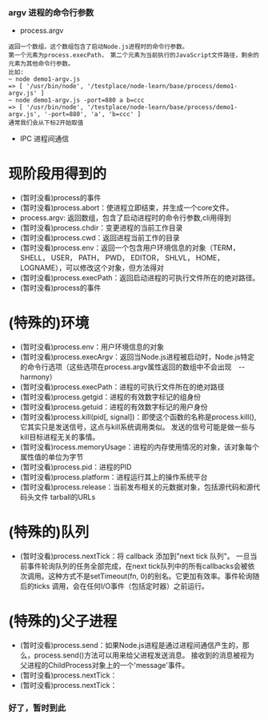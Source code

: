 ### argv 进程的命令行参数
- process.argv
```
返回一个数组，这个数组包含了启动Node.js进程时的命令行参数。
第一个元素为process.execPath，　第二个元素为当前执行的JavaScript文件路径，剩余的元素为其他命令行参数。
比如:
~ node demo1-argv.js
=> [ '/usr/bin/node', '/testplace/node-learn/base/process/demo1-argv.js' ]
~ node demo1-argv.js -port=880 a b=ccc
=> [ '/usr/bin/node', '/testplace/node-learn/base/process/demo1-argv.js', '-port=880', 'a', 'b=ccc' ]
通常我们会从下标2开始取值
```
- IPC 进程间通信

# 现阶段用得到的
- (暂时没看)process的事件
- (暂时没看)process.abort：使进程立即结束，并生成一个core文件。
- process.argv: 返回数组，包含了启动进程时的命令行参数,cli用得到
- (暂时没看)process.chdir：变更进程的当前工作目录
- (暂时没看)process.cwd：返回进程当前工作的目录
- (暂时没看)process.env：返回一个包含用户环境信息的对象（TERM， SHELL， USER， PATH， PWD， EDITOR， SHLVL， HOME， LOGNAME），可以修改这个对象，但方法得对
- (暂时没看)process.execPath：返回启动进程的可执行文件所在的绝对路径。
- (暂时没看)process的事件

# (特殊的)环境
- (暂时没看)process.env：用户环境信息的对象
- (暂时没看)process.execArgv：返回当Node.js进程被启动时，Node.js特定的命令行选项（这些选项在process.argv属性返回的数组中不会出现　--harmony）
- (暂时没看)process.execPath：进程的可执行文件所在的绝对路径
- (暂时没看)process.getgid：进程的有效数字标记的组身份
- (暂时没看)process.getuid：进程的有效数字标记的用户身份
- (暂时没看)process.kill(pid[, signal])：即使这个函数的名称是process.kill(),它其实只是发送信号，这点与kill系统调用类似。 发送的信号可能是做一些与kill目标进程无关的事情。
- (暂时没看)rocess.memoryUsage：进程的内存使用情况的对象，该对象每个属性值的单位为字节
- (暂时没看)process.pid：进程的PID
- (暂时没看)process.platform：进程运行其上的操作系统平台
- (暂时没看)process.release：当前发布相关的元数据对象，包括源代码和源代码头文件 tarball的URLs

# (特殊的)队列
- (暂时没看)process.nextTick：将 callback 添加到"next tick 队列"。 一旦当前事件轮询队列的任务全部完成，在next tick队列中的所有callbacks会被依次调用。这种方式不是setTimeout(fn, 0)的别名。它更加有效率。事件轮询随后的ticks 调用，会在任何I/O事件（包括定时器）之前运行。

# (特殊的)父子进程
- (暂时没看)process.send：如果Node.js进程是通过进程间通信产生的，那么，process.send()方法可以用来给父进程发送消息。 接收到的消息被视为父进程的ChildProcess对象上的一个'message'事件。
- (暂时没看)process.nextTick：
- (暂时没看)process.nextTick：


### 好了，暂时到此

